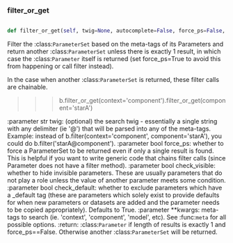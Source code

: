### filter\_or\_get
```py

def filter_or_get(self, twig=None, autocomplete=False, force_ps=False, check_visible=True, check_default=True, **kwargs)

```



Filter the :class:`ParameterSet` based on the meta-tags of its
Parameters and return another :class:`ParameterSet` unless there is
exactly 1 result, in which case the :class:`Parameter` itself is
returned (set force_ps=True to avoid this from happening or call filter
instead).

In the case when another :class:`ParameterSet` is returned, these
filter calls are chainable.

>>> b.filter_or_get(context='component').filter_or_get(component='starA')

:parameter str twig: (optional) the search twig - essentially a single
        string with any delimiter (ie '@') that will be parsed
        into any of the meta-tags.  Example: instead of
        b.filter(context='component', component='starA'), you
        could do b.filter('starA@component').
:parameter bool force_ps: whether to force a ParameterSet
        to be returned even if only a single result is found.
        This is helpful if you want to write generic code
        that chains filter calls (since Parameter does not have
        a filter method).
:parameter bool check_visible: whether to hide invisible
        parameters.  These are usually parameters that do not
        play a role unless the value of another parameter meets
        some condition.
:parameter bool check_default: whether to exclude parameters which
        have a _default tag (these are parameters which solely exist
        to provide defaults for when new parameters or datasets are
        added and the parameter needs to be copied appropriately).
        Defaults to True.
:parameter **kwargs: meta-tags to search (ie. 'context', 'component',
        'model', etc).  See :func:`meta` for all possible options.
:return: :class:`Parameter` if length of results is exactly 1 and
    force_ps==False. Otherwise another :class:`ParameterSet` will be
    returned.

